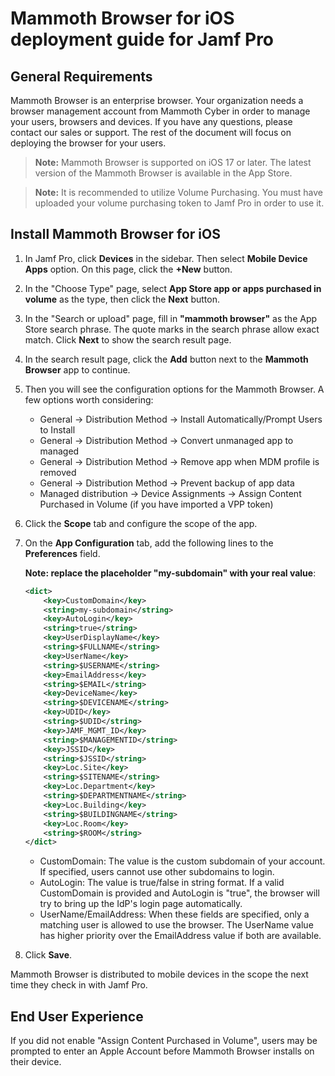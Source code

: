 # Mammoth Browser for iOS deployment guide for Jamf Pro

## General Requirements

Mammoth Browser is an enterprise browser. Your organization needs a browser management account from Mammoth Cyber in order to manage your users, browsers and devices. If you have any questions, please contact our sales or support. The rest of the document will focus on deploying the browser for your users.

> **Note:** Mammoth Browser is supported on iOS 17 or later. The latest version of the Mammoth Browser is available in the App Store.

> **Note:** It is recommended to utilize Volume Purchasing. You must have uploaded your volume purchasing token to Jamf Pro in order to use it.

## Install Mammoth Browser for iOS


1. In Jamf Pro, click **Devices** in the sidebar. Then select **Mobile Device Apps** option. On this page, click the **+New** button.
1. In the "Choose Type" page, select **App Store app or apps purchased in volume** as the type, then click the **Next** button.
1. In the "Search or upload" page, fill in **"mammoth browser"** as the App Store search phrase. The quote marks in the search phrase allow exact match. Click **Next** to show the search result page.
1. In the search result page, click the **Add** button next to the **Mammoth Browser** app to continue.
1. Then you will see the configuration options for the Mammoth Browser. A few options worth considering:
   * General -> Distribution Method -> Install Automatically/Prompt Users to Install
   * General -> Distribution Method -> Convert unmanaged app to managed
   * General -> Distribution Method -> Remove app when MDM profile is removed
   * General -> Distribution Method -> Prevent backup of app data
   * Managed distribution -> Device Assignments -> Assign Content Purchased in Volume (if you have imported a VPP token)
1. Click the **Scope** tab and configure the scope of the app.
1. On the **App Configuration** tab, add the following lines to the **Preferences** field.

    **Note: replace the placeholder "my-subdomain" with your real value**:

    ```xml
    <dict>
        <key>CustomDomain</key>
        <string>my-subdomain</string>
        <key>AutoLogin</key>
        <string>true</string>
        <key>UserDisplayName</key>
        <string>$FULLNAME</string>
        <key>UserName</key>
        <string>$USERNAME</string>
        <key>EmailAddress</key>
        <string>$EMAIL</string>
        <key>DeviceName</key>
        <string>$DEVICENAME</string>
        <key>UDID</key>
        <string>$UDID</string>
        <key>JAMF_MGMT_ID</key>
        <string>$MANAGEMENTID</string>
        <key>JSSID</key>
        <string>$JSSID</string>
        <key>Loc.Site</key>
        <string>$SITENAME</string>
        <key>Loc.Department</key>
        <string>$DEPARTMENTNAME</string>
        <key>Loc.Building</key>
        <string>$BUILDINGNAME</string>
        <key>Loc.Room</key>
        <string>$ROOM</string>
    </dict>
    ```
    * CustomDomain: The value is the custom subdomain of your account. If specified, users cannot use other subdomains to login.
    * AutoLogin: The value is true/false in string format. If a valid CustomDomain is provided and AutoLogin is "true", the browser will try to bring up the IdP's login page automatically.
    * UserName/EmailAddress: When these fields are specified, only a matching user is allowed to use the browser. The UserName value has higher priority over the EmailAddress value if both are available.

1. Click **Save**.

Mammoth Browser is distributed to mobile devices in the scope the next time they check in with Jamf Pro.

## End User Experience

If you did not enable "Assign Content Purchased in Volume", users may be prompted to enter an Apple Account before Mammoth Browser installs on their device.
